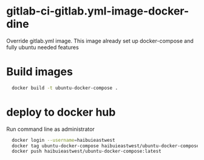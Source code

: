 # gitlab-ci-gitlab.yml-image-docker-dine
Override gitlab.yml image. This image already set up docker-compose and fully ubuntu needed features

# Build images

```bash
  docker build -t ubuntu-docker-compose .
```

# deploy to docker hub
Run command line as administrator

```bash
  docker login --username=haibuieastwest
  docker tag ubuntu-docker-compose haibuieastwest/ubuntu-docker-compose:latest
  docker push haibuieastwest/ubuntu-docker-compose:latest
```
